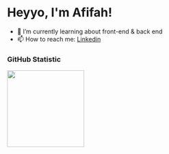 # Heyyo, I'm Afifah! 

- 🌱 I’m currently learning about front-end & back end
- 📫 How to reach me: [Linkedin](https://www.linkedin.com/in/afifahia/)

### GitHub Statistic
<p align="left">
<a href="https://github.com/aiayooo">
  <img height="180em" src="https://github-readme-stats-eight-theta.vercel.app/api?username=aiayooo&show_icons=true&theme=algolia&include_all_commits=true&count_private=true"/>
</a>
</p>
